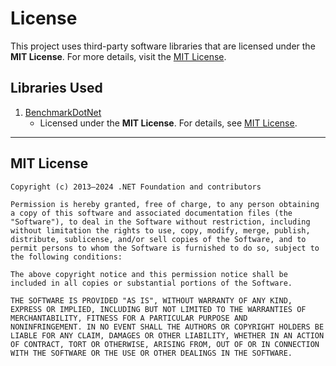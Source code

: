 # License

This project uses third-party software libraries that are licensed under the **MIT License**. For more details, visit the [MIT License](https://opensource.org/licenses/MIT).

## Libraries Used

1. [BenchmarkDotNet](https://github.com/dotnet/BenchmarkDotNet)
   - Licensed under the **MIT License**. For details, see [MIT License](https://github.com/dotnet/BenchmarkDotNet/blob/master/LICENSE.md).

---

## MIT License

```
Copyright (c) 2013–2024 .NET Foundation and contributors

Permission is hereby granted, free of charge, to any person obtaining
a copy of this software and associated documentation files (the
"Software"), to deal in the Software without restriction, including
without limitation the rights to use, copy, modify, merge, publish,
distribute, sublicense, and/or sell copies of the Software, and to
permit persons to whom the Software is furnished to do so, subject to
the following conditions:

The above copyright notice and this permission notice shall be
included in all copies or substantial portions of the Software.

THE SOFTWARE IS PROVIDED "AS IS", WITHOUT WARRANTY OF ANY KIND,
EXPRESS OR IMPLIED, INCLUDING BUT NOT LIMITED TO THE WARRANTIES OF
MERCHANTABILITY, FITNESS FOR A PARTICULAR PURPOSE AND
NONINFRINGEMENT. IN NO EVENT SHALL THE AUTHORS OR COPYRIGHT HOLDERS BE
LIABLE FOR ANY CLAIM, DAMAGES OR OTHER LIABILITY, WHETHER IN AN ACTION
OF CONTRACT, TORT OR OTHERWISE, ARISING FROM, OUT OF OR IN CONNECTION
WITH THE SOFTWARE OR THE USE OR OTHER DEALINGS IN THE SOFTWARE.
```
